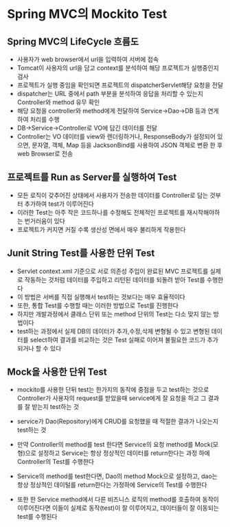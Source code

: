 # Spring MVC의 Mockito Test

## Spring MVC의 LifeCycle 흐름도
* 사용자가 web browser에서  url을 입력하여 서버에 접속
* Tomcat이 사용자의 url을 담고 context를 분석하여 해당 프로젝트가 실행중인지 검사
* 프로젝트가 실행 중임을 확인되면 프로젝트의 dispatcherServlet해당 요청을 전달
* dispatcher는 URL 중에서 path 부분을 분석하여 응답을 처리할 수 있는지 Controller와 method 유무 확인
* 해당 요청을 controller와 method에게 전달하여 Service->Dao->DB 등과 연게하여 처리를 수행
* DB->Service->Controller로 VO에 담긴 데이터를 전달
* Controller는 VO 데이터를 view와 렌더링하거나, ResponseBody가 설정되어 있으면, 문자열, 객체, Map 등을
  JacksonBind를 사용하여 JSON 객체로 변환 한 후 web Browser로 전송
  
## 프로젝트를 Run as Server를 실행하여 Test
* 모든 로직이 갖추어진 상태에서 사용자가 전송한 데이터를 Controller로 담는 것부터 추가하여
  test가 이루어진다
* 이러한 Test는 아주 작은 코드하나를 수정해도 전체적인 프로젝트를 재시작해야하는 번거러움이 있다
* 프로젝트가 커지면 커질 수록 생산성 면에서 매우 불리하게 작용한다

## Junit String Test를 사용한 단위 Test
* Servlet context.xml 기준으로 서로 의존성 주입이 완료된 MVC 프로젝트를 실제로 
  작동하는 것처럼 데이터를 주입하고 리턴된 데이터를 되돌려 받아 Test를 수행한다
* 이 방법은 서버를 직접 실행해서 test하는 것보다는 매우 효율적이다
* 또한, 통합 Test를 수행할 때는 이러한 방법으로 Test를 진행한다
* 하지만 개발과정에서 클래스 단위 또는 method 단위의 Test는 다소 맞지 않는 방법이다
* test하는 과정에서 실제 DB의 데이터가 추가,수정,삭제 변형될 수 있고 변형된 데이터를 
  select하여 결과를 비교하는 것은 Test 실패로 이어져 불필요한 코드가 추가되거나 
  할 수 있다  
  
## Mock을 사용한 단위 Test
* mockito를 사용한 단뒤 test는 한가지의 동작에 중점을 두고 test하는 것으로 Controller가
  사용자의 request를 받았을때 service에게 잘 요청을 하고 그 결과를 잘 받는지 test하는 것
* service가 Dao(Repository)에게 CRUD를 요청했을 때 적절한 결과가 나오는지 test하는 것
* 만약 Controller의 method를 test 한다면 Service의 요청 method를 Mock(모형)으로 설정하고
  Service는 항상 정상적인 데이터를 return한다는 과정 하에 Controller의 Test를 수행한다
  
* Service의 method를 test한다면, Dao의 method Mock으로 설정하고, dao는 항상 정상적인 데이털를
  return한다는 가정하에 Service의 Test를 수행한다
* 또한 한 Service method에서 다른 비즈니스 로직의 method를 호출하여 동작이 이루어진다면
  이들이 실제로 동작(test)이 잘 이루어지고, 데이터들이 잘 이동되는 test를 수행된다  
   